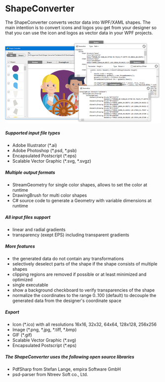 # ShapeConverter
The ShapeConverter converts vector data into WPF/XAML shapes. The main intention is to convert icons and logos you get from your designer so that you can use the icon and logos as vector data in your WPF projects.

![intro](/Readme1.png)

##### Supported input file types
* Adobe Illustrator (\*.ai)
* Adobe Photoshop (\*.psd, \*.psb)
* Encapsulated Postscript (\*.eps)
* Scalable Vector Graphic (\*.svg, \*.svgz)

##### Multiple output formats

* StreamGeometry for single color shapes, allows to set the color at runtime
* DrawingBrush for multi color shapes
* C# source code to generate a Geometry with variable dimensions at runtime

##### All input files support

* linear and radial gradients
* transparency (exept EPS) including transparent gradients

##### More features

* the generated data do not contain any transformations
* selectively deselect parts of the shape if the shape consists of multiple shapes
* clipping regions are removed if possible or at least minimized and optimized
* single executable
* show a background checkboard to verify transparencies of the shape
* normalize the coordinates to the range 0..100 (default) to decouple the generated data from the designer's coordinate space

##### Export

* Icon (\*.ico) with all resolutions 16x16, 32x32, 64x64, 128x128, 256x256
* Image (\*.png, \*.jpg, \*.tiff, \*.bmp)
* GIF (\*.gif)
* Scalable Vector Graphic (\*.svg)
* Encapsulated Postscript (\*.eps)


##### The ShapeConverter uses the following open source libraries

* PdfSharp from Stefan Lange, empira Software GmbH
* psd-parser from Ntreev Soft co., Ltd.

